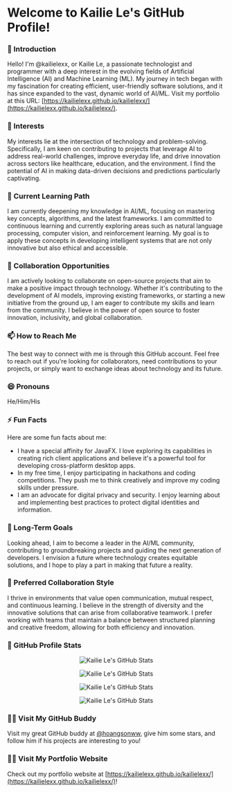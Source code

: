 # Welcome to Kailie Le's GitHub Profile!

### 👋 Introduction
Hello! I'm @kailielexx, or Kailie Le, a passionate technologist and programmer with a deep interest in the evolving fields of Artificial Intelligence (AI) and Machine Learning (ML). My journey in tech began with my fascination for creating efficient, user-friendly software solutions, and it has since expanded to the vast, dynamic world of AI/ML. Visit my portfolio at this URL: [https://kailielexx.github.io/kailielexx/](https://kailielexx.github.io/kailielexx/).

### 👀 Interests
My interests lie at the intersection of technology and problem-solving. Specifically, I am keen on contributing to projects that leverage AI to address real-world challenges, improve everyday life, and drive innovation across sectors like healthcare, education, and the environment. I find the potential of AI in making data-driven decisions and predictions particularly captivating.

### 🌱 Current Learning Path
I am currently deepening my knowledge in AI/ML, focusing on mastering key concepts, algorithms, and the latest frameworks. I am committed to continuous learning and currently exploring areas such as natural language processing, computer vision, and reinforcement learning. My goal is to apply these concepts in developing intelligent systems that are not only innovative but also ethical and accessible.

### 💞️ Collaboration Opportunities
I am actively looking to collaborate on open-source projects that aim to make a positive impact through technology. Whether it's contributing to the development of AI models, improving existing frameworks, or starting a new initiative from the ground up, I am eager to contribute my skills and learn from the community. I believe in the power of open source to foster innovation, inclusivity, and global collaboration.

### 📫 How to Reach Me
The best way to connect with me is through this GitHub account. Feel free to reach out if you're looking for collaborators, need contributions to your projects, or simply want to exchange ideas about technology and its future.

### 😄 Pronouns
He/Him/His

### ⚡ Fun Facts
Here are some fun facts about me:
- I have a special affinity for JavaFX. I love exploring its capabilities in creating rich client applications and believe it's a powerful tool for developing cross-platform desktop apps.
- In my free time, I enjoy participating in hackathons and coding competitions. They push me to think creatively and improve my coding skills under pressure.
- I am an advocate for digital privacy and security. I enjoy learning about and implementing best practices to protect digital identities and information.

### 🎯 Long-Term Goals
Looking ahead, I aim to become a leader in the AI/ML community, contributing to groundbreaking projects and guiding the next generation of developers. I envision a future where technology creates equitable solutions, and I hope to play a part in making that future a reality.

### 🤝 Preferred Collaboration Style
I thrive in environments that value open communication, mutual respect, and continuous learning. I believe in the strength of diversity and the innovative solutions that can arise from collaborative teamwork. I prefer working with teams that maintain a balance between structured planning and creative freedom, allowing for both efficiency and innovation.

### 🚀 GitHub Profile Stats
<p align="center">
    <img src="https://github-readme-streak-stats.herokuapp.com/?user=kailielexx&theme=radical" alt="Kailie Le's GitHub Stats" />
</p>
<p align="center">
    <img src="https://github-profile-trophy.vercel.app/?username=kailielexx&theme=radical&column=3&row=1&margin-w=15&margin-h=15" alt="Kailie Le's GitHub Stats" />
</p>
<p align="center">
    <img src="https://github-readme-stats.vercel.app/api?username=kailielexx&show_icons=true&theme=radical" alt="Kailie Le's GitHub Stats" />
</p>
<p align="center">
    <img src="https://github-contribution-stats.vercel.app/api/?username=kailielexx&theme=radical&layout=compact" alt="Kailie Le's GitHub Stats" />
</p>
<!-- These might be down due to API rate limitations from GitHub -->

### 🧑‍💻 Visit My GitHub Buddy
Visit my great GitHub buddy at [@hoangsonww](https://github.com/hoangsonww), give him some stars, and follow him if his projects are interesting to you!

### 🧑‍💻 Visit My Portfolio Website
Check out my portfolio website at [https://kailielexx.github.io/kailielexx/](https://kailielexx.github.io/kailielexx/)! 
